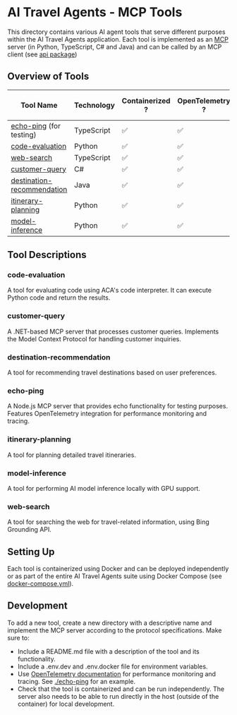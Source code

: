 # AI Travel Agents - MCP Tools

This directory contains various AI agent tools that serve different purposes within the AI Travel Agents application. Each tool is implemented as an [MCP](https://github.com/modelcontextprotocol) server (in Python, TypeScript, C# and Java) and can be called by an MCP client (see [api package](../api))

## Overview of Tools

| Tool Name                                                  | Technology | Containerized ? | OpenTelemetry ? | Code Interpreter | GPU ? | AI Foundry Access |
| ---------------------------------------------------------- | ---------- | --------------- | --------------- | ---------------- | ----- | ----------------- |
| [echo-ping](./echo-ping) (for testing)                     | TypeScript | ✅              | ✅              |                  |       |                   |
| [code-evaluation](./code-evaluation)                       | Python     | ✅              | ✅              | ✅               |       |                   |
| [web-search](./web-search)                                 | TypeScript | ✅              | ✅              |                  |       | ✅                |
| [customer-query](./customer-query)                         | C#         | ✅              | ✅              |                  |       | ✅                |
| [destination-recommendation](./destination-recommendation) | Java       | ✅              | ✅              |                  |       | ✅                |
| [itinerary-planning](./itinerary-planning)                 | Python     | ✅              | ✅              |                  |       |                   |
| [model-inference](./model-inference)                       | Python     | ✅              | ✅              |                  | ✅    |                   |

## Tool Descriptions

### code-evaluation

A tool for evaluating code using ACA's code interpreter. It can execute Python code and return the results.

### customer-query

A .NET-based MCP server that processes customer queries. Implements the Model Context Protocol for handling customer inquiries.

### destination-recommendation

A tool for recommending travel destinations based on user preferences.

### echo-ping

A Node.js MCP server that provides echo functionality for testing purposes. Features OpenTelemetry integration for performance monitoring and tracing.

### itinerary-planning

A tool for planning detailed travel itineraries.

### model-inference

A tool for performing AI model inference locally with GPU support.

### web-search

A tool for searching the web for travel-related information, using Bing Grounding API.

## Setting Up

Each tool is containerized using Docker and can be deployed independently or as part of the entire AI Travel Agents suite using Docker Compose (see [docker-compose.yml](../docker-compose.yml)).

## Development

To add a new tool, create a new directory with a descriptive name and implement the MCP server according to the protocol specifications. Make sure to:
- Include a README.md file with a description of the tool and its functionality.
- Include a .env.dev and .env.docker file for environment variables.
- Use [OpenTelemetry documentation](https://opentelemetry.io/docs/) for performance monitoring and tracing. See [./echo-ping](./echo-ping) for an example.
- Check that the tool is containerized and can be run independently. The server also needs to be able to run directly in the host (outside of the container) for local development. 
